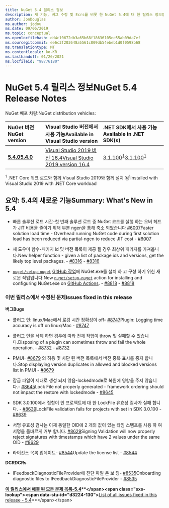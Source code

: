 ```yaml
---
title: NuGet 5.4 릴리스 정보
description: 새 기능, 버그 수정 및 Ecrs를 비롯 한 NuGet 5.4에 대 한 릴리스 정보입니다.
author: JonDouglas
ms.author: jodou
ms.date: 09/06/2019
ms.topic: conceptual
ms.openlocfilehash: dd4c10672db3a65b68f18636105ee55ab09da7ef
ms.sourcegitcommit: ee6c3f203648a5561c809db54ebeb1d0f0598b68
ms.translationtype: MT
ms.contentlocale: ko-KR
ms.lasthandoff: 01/26/2021
ms.locfileid: "98776180"
---
```

# <a name="nuget-54-release-notes"></a><span data-ttu-id="d3224-103">NuGet 5.4 릴리스 정보</span><span class="sxs-lookup"><span data-stu-id="d3224-103">NuGet 5.4 Release Notes</span></span>

<span data-ttu-id="d3224-104">NuGet 배포 차량:</span><span class="sxs-lookup"><span data-stu-id="d3224-104">NuGet distribution vehicles:</span></span>

| <span data-ttu-id="d3224-105">NuGet 버전</span><span class="sxs-lookup"><span data-stu-id="d3224-105">NuGet version</span></span> | <span data-ttu-id="d3224-106">Visual Studio 버전에서 사용 가능</span><span class="sxs-lookup"><span data-stu-id="d3224-106">Available in Visual Studio version</span></span>| <span data-ttu-id="d3224-107">.NET SDK에서 사용 가능</span><span class="sxs-lookup"><span data-stu-id="d3224-107">Available in .NET SDK(s)</span></span>|
|:---|:---|:---|
| [<span data-ttu-id="d3224-108">**5.4.0**</span><span class="sxs-lookup"><span data-stu-id="d3224-108">**5.4.0**</span></span>](https://nuget.org/downloads) | [<span data-ttu-id="d3224-109">Visual Studio 2019 버전 16.4</span><span class="sxs-lookup"><span data-stu-id="d3224-109">Visual Studio 2019 version 16.4</span></span>](https://visualstudio.microsoft.com/downloads/) | <span data-ttu-id="d3224-110">[3.1.100](https://dotnet.microsoft.com/download/dotnet-core/3.1)<sup>1</sup></span><span class="sxs-lookup"><span data-stu-id="d3224-110">[3.1.100](https://dotnet.microsoft.com/download/dotnet-core/3.1)<sup>1</sup></span></span> |

<span data-ttu-id="d3224-111"><sup>1</sup> .NET Core 워크 로드와 함께 Visual Studio 2019와 함께 설치 됨</span><span class="sxs-lookup"><span data-stu-id="d3224-111"><sup>1</sup>Installed with Visual Studio 2019 with .NET Core workload</span></span>

## <a name="summary-whats-new-in-54"></a><span data-ttu-id="d3224-112">요약: 5.4의 새로운 기능</span><span class="sxs-lookup"><span data-stu-id="d3224-112">Summary: What's New in 5.4</span></span>

* <span data-ttu-id="d3224-113">빠른 솔루션 로드 시간-첫 번째 솔루션 로드 중 NuGet 코드를 실행 하는 오버 헤드가 JIT 비용을 줄이기 위해 부분 ngen을 통해 축소 되었습니다 [#6007](https://github.com/NuGet/Home/issues/6007)</span><span class="sxs-lookup"><span data-stu-id="d3224-113">Faster solution load time - Overhead running NuGet code during first solution load has been reduced via partial-ngen to reduce JIT cost - [#6007](https://github.com/NuGet/Home/issues/6007)</span></span>

* <span data-ttu-id="d3224-114">새 도우미 함수-패키지 id 및 버전 목록이 제공 될 경우 최상위 패키지를 가져옵니다.</span><span class="sxs-lookup"><span data-stu-id="d3224-114">New helper function - given a list of package ids and versions, get the likely top level packages.</span></span><span data-ttu-id="d3224-115"> - [#8316](https://github.com/NuGet/Home/issues/8316)</span><span class="sxs-lookup"><span data-stu-id="d3224-115"> - [#8316](https://github.com/NuGet/Home/issues/8316)</span></span>

* <span data-ttu-id="d3224-116">[`nuget/setup-nuget`](https://github.com/marketplace/actions/setup-nuget-exe-for-use-with-actions) [GitHub 작업](https://github.com/features/actions)에 NuGet.exe를 설치 하 고 구성 하기 위한 새로운 작업입니다.</span><span class="sxs-lookup"><span data-stu-id="d3224-116">New [`nuget/setup-nuget`](https://github.com/marketplace/actions/setup-nuget-exe-for-use-with-actions) action for installing and configuring NuGet.exe on [GitHub Actions](https://github.com/features/actions).</span></span><span data-ttu-id="d3224-117"> - [#8818](https://github.com/NuGet/Home/issues/8818)</span><span class="sxs-lookup"><span data-stu-id="d3224-117"> - [#8818](https://github.com/NuGet/Home/issues/8818)</span></span>

### <a name="issues-fixed-in-this-release"></a><span data-ttu-id="d3224-118">이번 릴리스에서 수정된 문제</span><span class="sxs-lookup"><span data-stu-id="d3224-118">Issues fixed in this release</span></span>

<span data-ttu-id="d3224-119">**버그**</span><span class="sxs-lookup"><span data-stu-id="d3224-119">**Bugs**</span></span>

* <span data-ttu-id="d3224-120">플러그 인: linux/Mac에서 로깅 시간 정확성이 off- [#8747](https://github.com/NuGet/Home/issues/8747)</span><span class="sxs-lookup"><span data-stu-id="d3224-120">Plugin: Logging time accuracy is off on linux/Mac - [#8747](https://github.com/NuGet/Home/issues/8747)</span></span>

* <span data-ttu-id="d3224-121">플러그 인을 삭제 하면 경우에 따라 전체 작업이 throw 및 실패할 수 있습니다.</span><span class="sxs-lookup"><span data-stu-id="d3224-121">Disposing of a plugin can sometimes throw and fail the whole operation.</span></span><span data-ttu-id="d3224-122"> - [#8732](https://github.com/NuGet/Home/issues/8732)</span><span class="sxs-lookup"><span data-stu-id="d3224-122"> - [#8732](https://github.com/NuGet/Home/issues/8732)</span></span>

* <span data-ttu-id="d3224-123">PMUI- [#8679](https://github.com/NuGet/Home/issues/8679) 의 허용 및 차단 된 버전 목록에서 버전 중복 표시를 중지 합니다.</span><span class="sxs-lookup"><span data-stu-id="d3224-123">Stop displaying version duplicates in allowed and blocked versions list in PMUI - [#8679](https://github.com/NuGet/Home/issues/8679)</span></span>

* <span data-ttu-id="d3224-124">잠금 파일이 제대로 생성 되지 않음-lockedmode로 복원에 영향을 주지 않습니다.- [#8645](https://github.com/NuGet/Home/issues/8645)</span><span class="sxs-lookup"><span data-stu-id="d3224-124">Lock File not properly generated - framework ordering should not impact the restore with lockedmode - [#8645](https://github.com/NuGet/Home/issues/8645)</span></span>

* <span data-ttu-id="d3224-125">SDK 3.0.100에서 집합이 인 프로젝트에 대 한 LockFile 유효성 검사가 실패 합니다. <RuntimeIdentifiers> - [#8639](https://github.com/NuGet/Home/issues/8639)</span><span class="sxs-lookup"><span data-stu-id="d3224-125">LockFile validation fails for projects with <RuntimeIdentifiers> set in SDK 3.0.100 - [#8639](https://github.com/NuGet/Home/issues/8639)</span></span>

* <span data-ttu-id="d3224-126">서명 유효성 검사는 이제 동일한 OID에 2 개의 값이 있는 타임 스탬프를 사용 하 여 서명을 올바르게 거부 합니다. [#8629](https://github.com/NuGet/Home/issues/8629)</span><span class="sxs-lookup"><span data-stu-id="d3224-126">Signing Validation will now properly reject signatures with timestamps which have 2 values under the same OID - [#8629](https://github.com/NuGet/Home/issues/8629)</span></span>

* <span data-ttu-id="d3224-127">라이선스 목록 업데이트- [#8544](https://github.com/NuGet/Home/issues/8544)</span><span class="sxs-lookup"><span data-stu-id="d3224-127">Update the license list - [#8544](https://github.com/NuGet/Home/issues/8544)</span></span>

<span data-ttu-id="d3224-128">**DCR**</span><span class="sxs-lookup"><span data-stu-id="d3224-128">**DCRs**</span></span>

* <span data-ttu-id="d3224-129">IFeedbackDiagnosticFileProvider에 진단 파일 온 보 딩- [#8535](https://github.com/NuGet/Home/issues/8535)</span><span class="sxs-lookup"><span data-stu-id="d3224-129">Onboarding diagnostic files to IFeedbackDiagnosticFileProvider - [#8535](https://github.com/NuGet/Home/issues/8535)</span></span>

<span data-ttu-id="d3224-130">**[이 릴리스에서 해결 된 모든 문제 목록-5.4](https://github.com/nuget/home/issues?q=is%3Aissue+is%3Aclosed+milestone%3A%225.4")**</span><span class="sxs-lookup"><span data-stu-id="d3224-130">**[List of all issues fixed in this release - 5.4](https://github.com/nuget/home/issues?q=is%3Aissue+is%3Aclosed+milestone%3A%225.4")**</span></span>
